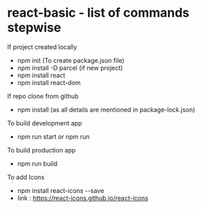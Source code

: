 # react-basic - list of commands stepwise

If project created locally  
- npm init (To create package.json file)  
- npm install -D parcel (if new project) 
- npm install react 
- npm install react-dom 

If repo clone from github 
- npm install (as all details are mentioned in package-lock.json) 

To build development app 
- npm run start or npm run 

To build production app 
- npm run build 

To add Icons 
- npm install react-icons --save 
- link : https://react-icons.github.io/react-icons 







